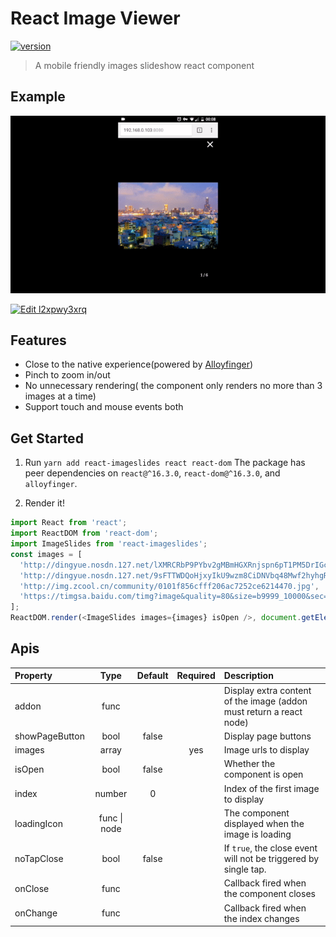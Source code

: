 # React Image Viewer

[![version](https://img.shields.io/npm/v/react-imageslides)](https://www.npmjs.com/package/react-imageslides)

> A mobile friendly images slideshow react component

## Example

![demo](demo/demo.gif)

[![Edit l2xpwy3xrq](https://codesandbox.io/static/img/play-codesandbox.svg)](https://codesandbox.io/s/l2xpwy3xrq?view=preview)

## Features

- Close to the native experience(powered by [Alloyfinger](https://github.com/AlloyTeam/AlloyFinger))
- Pinch to zoom in/out
- No unnecessary rendering( the component only renders no more than 3 images at a time)
- Support touch and mouse events both

## Get Started

1.  Run `yarn add react-imageslides react react-dom`
    The package has peer dependencies on `react@^16.3.0`, `react-dom@^16.3.0`, and `alloyfinger`.

2.  Render it!

```js
import React from 'react';
import ReactDOM from 'react-dom';
import ImageSlides from 'react-imageslides';
const images = [
  'http://dingyue.nosdn.127.net/lXMRCRbP9PYbv2gMBmHGXRnjspn6pT1PM5DrIGcEZSUTu1531904526913compressflag.jpeg',
  'http://dingyue.nosdn.127.net/9sFTTWDQoHjxyIkU9wzm8CiDNVbq48Mwf2hyhgRghxA5O1527909480497compressflag.jpeg',
  'http://img.zcool.cn/community/0101f856cfff206ac7252ce6214470.jpg',
  'https://timgsa.baidu.com/timg?image&quality=80&size=b9999_10000&sec=1503235534249&di=4c198d5a305627d12e5dae4c581c9e57&imgtype=0&src=http%3A%2F%2Fimg2.niutuku.com%2Fdesk%2Fanime%2F0529%2F0529-17277.jpg',
];
ReactDOM.render(<ImageSlides images={images} isOpen />, document.getElementById('root'));
```

## Apis

| Property       |     Type     | Default | Required | Description                                                         |
| :------------- | :----------: | :-----: | :------: | :------------------------------------------------------------------ |
| addon          |     func     |         |          | Display extra content of the image (addon must return a react node) |
| showPageButton |     bool     |  false  |          | Display page buttons                                                |
| images         |    array     |         |   yes    | Image urls to display                                               |
| isOpen         |     bool     |  false  |          | Whether the component is open                                       |
| index          |    number    |    0    |          | Index of the first image to display                                 |
| loadingIcon    | func \| node |         |          | The component displayed when the image is loading                   |
| noTapClose     |     bool     |  false  |          | If `true`, the close event will not be triggered by single tap.     |
| onClose        |     func     |         |          | Callback fired when the component closes                            |
| onChange       |     func     |         |          | Callback fired when the index changes                               |
